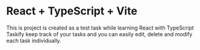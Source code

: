 # React + TypeScript + Vite

This is project is created as a test task while learning React with TypeScript 
Taskify keep track of your tasks and you can easily edit, delete and modify each task individually.


